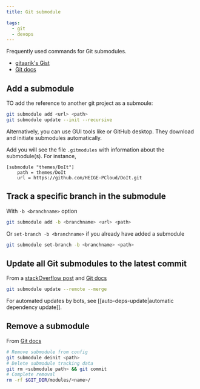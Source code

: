 ```yaml
---
title: Git submodule

tags:
  - git
  - devops
---
```


Frequently used commands for Git submodules.

- [gitaarik's Gist](https://gist.github.com/gitaarik/8735255)
- [Git docs](https://git-scm.com/docs/gitsubmodules)

## Add a submodule

TO add the reference to another git project as a submoule:

```sh
git submodule add <url> <path>
git submodule update --init --recursive
```

Alternatively, you can use GUI tools like or GitHub desktop. They download and initiate submodules automatically.

Add you will see the file `.gitmodules` with information about the submodule(s). For instance,

``` title=".gitmodules"
[submodule "themes/DoIt"]
	path = themes/DoIt
	url = https://github.com/HEIGE-PCloud/DoIt.git
```

## Track a specific branch in the submodule

With `-b <branchname>` option

```sh
git submodule add -b <branchname> <url> <path>
```

Or `set-branch -b <branchname>` if you already have added a submodule

```sh
git submodule set-branch -b <branchname> <path>
```

## Update all Git submodules to the latest commit

From a [stackOverflow post](https://stackoverflow.com/questions/5828324/update-git-submodule-to-latest-commit-on-origin/5828396#5828396) and [Git docs](https://git-scm.com/docs/git-submodule#Documentation/git-submodule.txt-update--init--remote-N--no-fetch--no-recommend-shallow-f--force--checkout--rebase--merge--referenceltrepositorygt--depthltdepthgt--recursive--jobsltngt--no-single-branch--filterltfilterspecgt--ltpathgt82308203)

```sh
git submodule update --remote --merge
```

For automated updates by bots, see [[auto-deps-update|automatic dependency update]].

## Remove a submodule

From [Git docs](https://git-scm.com/docs/gitsubmodules)

```sh
# Remove submodule from config
git submodule deinit <path>
# Delete submodule tracking data
git rm <submodule path> && git commit
# Complete removal
rm -rf $GIT_DIR/modules/<name>/
```
